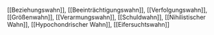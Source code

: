 [[Beziehungswahn]], [[Beeinträchtigungswahn]], [[Verfolgungswahn]], [[Größenwahn]], [[Verarmungswahn]], [[Schuldwahn]], [[Nihilistischer Wahn]], [[Hypochondrischer Wahn]], [[Eifersuchtswahn]]